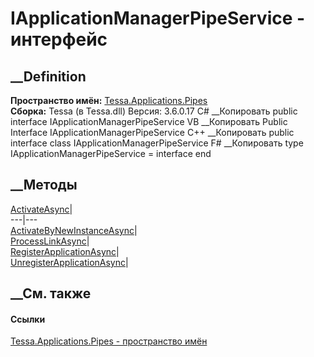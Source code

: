 # IApplicationManagerPipeService - интерфейс
##  __Definition
 **Пространство имён:**
[Tessa.Applications.Pipes](N_Tessa_Applications_Pipes.htm)  
 **Сборка:** Tessa (в Tessa.dll) Версия: 3.6.0.17
C# __Копировать
     public interface IApplicationManagerPipeService
VB __Копировать
     Public Interface IApplicationManagerPipeService
C++ __Копировать
     public interface class IApplicationManagerPipeService
F# __Копировать
     type IApplicationManagerPipeService = interface end
##  __Методы
[ActivateAsync](M_Tessa_Applications_Pipes_IApplicationManagerPipeService_ActivateAsync.htm)|  
---|---  
[ActivateByNewInstanceAsync](M_Tessa_Applications_Pipes_IApplicationManagerPipeService_ActivateByNewInstanceAsync.htm)|  
[ProcessLinkAsync](M_Tessa_Applications_Pipes_IApplicationManagerPipeService_ProcessLinkAsync.htm)|  
[RegisterApplicationAsync](M_Tessa_Applications_Pipes_IApplicationManagerPipeService_RegisterApplicationAsync.htm)|  
[UnregisterApplicationAsync](M_Tessa_Applications_Pipes_IApplicationManagerPipeService_UnregisterApplicationAsync.htm)|  
## __См. также
#### Ссылки
[Tessa.Applications.Pipes - пространство имён](N_Tessa_Applications_Pipes.htm)
